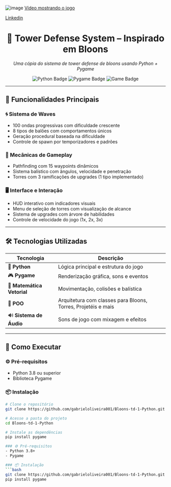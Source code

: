 ![image](https://github.com/user-attachments/assets/1763cec3-a9af-427f-8a49-43657292474a)
[Vídeo mostrando o jogo](https://www.youtube.com/watch?v=nQbCPDrdX7w)

[Linkedin](https://www.linkedin.com/in/gabriel-morais-de-oliveira-72259a359/)

<h1 align="center">🏹 Tower Defense System – Inspirado em Bloons</h1>
<p align="center">
  <i>Uma cópia do sistema de tower defense de bloons usando Python + Pygame</i>
</p>

<p align="center">
  <img src="https://img.shields.io/badge/Python-3.8+-blue?logo=python" alt="Python Badge" />
  <img src="https://img.shields.io/badge/Pygame-2.0+-green?logo=pygame" alt="Pygame Badge" />
  <img src="https://img.shields.io/badge/Projeto-Jogo%202D-lightgrey" alt="Game Badge" />
</p>

---

## 🎯 Funcionalidades Principais

### 🌀 Sistema de Waves
- 100 ondas progressivas com dificuldade crescente
- 8 tipos de balões com comportamentos únicos
- Geração procedural baseada na dificuldade
- Controle de spawn por temporizadores e padrões

### 🧠 Mecânicas de Gameplay
- Pathfinding com 15 waypoints dinâmicos
- Sistema balístico com ângulos, velocidade e penetração
- Torres com 3 ramificações de upgrades (1 tipo implementado)

### 🖥️ Interface e Interação
- HUD interativo com indicadores visuais
- Menu de seleção de torres com visualização de alcance
- Sistema de upgrades com árvore de habilidades
- Controle de velocidade do jogo (1x, 2x, 3x)

---

## 🛠️ Tecnologias Utilizadas

| Tecnologia | Descrição |
|------------|-----------|
| 🐍 **Python** | Lógica principal e estrutura do jogo |
| 🎮 **Pygame** | Renderização gráfica, sons e eventos |
| 🧮 **Matemática Vetorial** | Movimentação, colisões e balística |
| 🧱 **POO** | Arquitetura com classes para Bloons, Torres, Projetéis e mais |
| 🔊 **Sistema de Áudio** | Sons de jogo com mixagem e efeitos |

---

## 🚀 Como Executar

### ⚙️ Pré-requisitos
- Python 3.8 ou superior
- Biblioteca Pygame

### 📦 Instalação

```bash
# Clone o repositório
git clone https://github.com/gabrieloliveira001/Bloons-td-1-Python.git

# Acesse a pasta do projeto
cd Bloons-td-1-Python

# Instale as dependências
pip install pygame

### ⚙️ Pré-requisitos
- Python 3.8+
- Pygame

### 📦 Instalação
```bash
git clone https://github.com/gabrieloliveira001/Bloons-td-1-Python.git
pip install pygame
```

